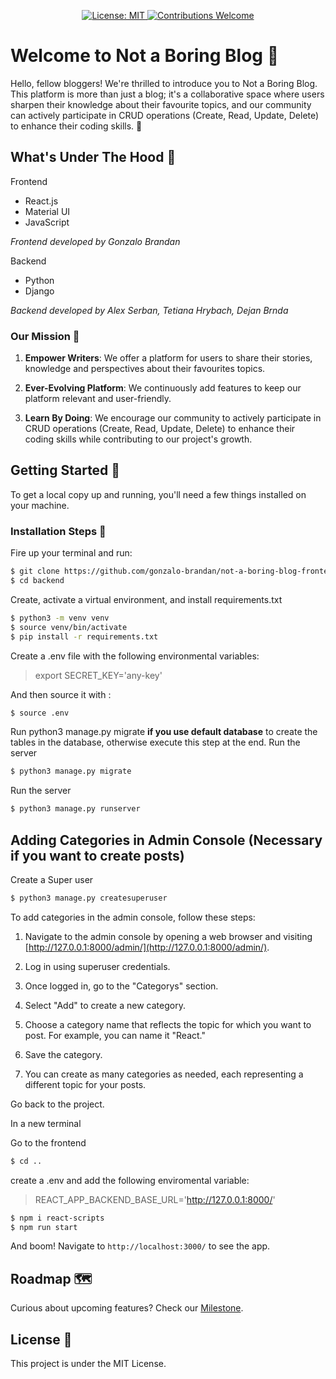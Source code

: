 
<p align="center">
  <a href="https://github.com/not-a-boring-blog-frontend/vwc-site/blob/master/LICENSE">
    <img src="https://img.shields.io/badge/License-MIT-yellow.svg?style=flat-square" alt="License: MIT" />
  </a>
  <a href="https://github.com/not-a-boring-blog-frontend/vwc-site/blob/master/.github/contributing.md">
    <img src="https://img.shields.io/badge/contributions-welcome-orange.svg?style=flat-square" alt="Contributions Welcome" />
  </a>
</p>

# Welcome to Not a Boring Blog :tada:

Hello, fellow bloggers! We're thrilled to introduce you to Not a Boring Blog. This platform is more than just a blog; it's a collaborative space where users sharpen their knowledge about their favourite topics, and our community can actively participate in CRUD operations (Create, Read, Update, Delete) to enhance their coding skills.  🚀

## What's Under The Hood 🧰

Frontend
- React.js
- Material UI
- JavaScript

*Frontend developed by Gonzalo Brandan*

Backend

- Python
- Django

*Backend developed by Alex Serban, Tetiana Hrybach, Dejan Brnda*

### Our Mission :dart:

1. **Empower Writers**: We offer a platform for users to share their stories, knowledge and perspectives about their favourites topics.
  
2. **Ever-Evolving Platform**: We continuously add features to keep our platform relevant and user-friendly.
  
3. **Learn By Doing**: We encourage our community to actively participate in CRUD operations (Create, Read, Update, Delete) to enhance their coding skills while contributing to our project's growth.

## Getting Started 🚀

To get a local copy up and running, you'll need a few things installed on your machine.

### Installation Steps :wrench:

Fire up your terminal and run:

```sh
$ git clone https://github.com/gonzalo-brandan/not-a-boring-blog-frontend.git
$ cd backend
```

Create, activate a virtual environment, and install requirements.txt
```sh
$ python3 -m venv venv
$ source venv/bin/activate
$ pip install -r requirements.txt
```
Create a .env file with the following environmental variables:
> export SECRET_KEY='any-key'

And then source it with :
```sh
$ source .env
```


Run python3 manage.py migrate <b>if you use default database</b> to create the tables in the database, otherwise execute this step at the end. Run the server 
```sh
$ python3 manage.py migrate
```
Run the server
```sh
$ python3 manage.py runserver
```

## Adding Categories in Admin Console (Necessary if you want to create posts)

Create a Super user
```sh
$ python3 manage.py createsuperuser
```

To add categories in the admin console, follow these steps:

1. Navigate to the admin console by opening a web browser and visiting [http://127.0.0.1:8000/admin/](http://127.0.0.1:8000/admin/).

2. Log in using superuser credentials.

3. Once logged in, go to the "Categorys" section.

4. Select "Add" to create a new category.

5. Choose a category name that reflects the topic for which you want to post. For example, you can name it "React."

6. Save the category.

7. You can create as many categories as needed, each representing a different topic for your posts.


Go back to the project. 

In a new terminal

Go to the frontend
```sh
$ cd ..
```

create a .env and add the following enviromental variable:
> REACT_APP_BACKEND_BASE_URL='http://127.0.0.1:8000/'


```sh
$ npm i react-scripts
$ npm run start
```

And boom! Navigate to `http://localhost:3000/` to see the app.

## Roadmap 🗺️

Curious about upcoming features? Check our [Milestone](https://github.com/gonzalo-brandan/not-a-boring-blog-frontend/milestones).

## License :scroll:

This project is under the MIT License.
